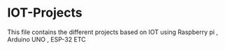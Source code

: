 # IOT-Projects
This file contains the different projects based on IOT using Raspberry pi , Arduino UNO , ESP-32 ETC

